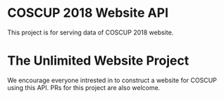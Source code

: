 # COSCUP 2018 Website API

This project is for serving data of COSCUP 2018 website.

# The Unlimited Website Project

We encourage everyone intrested in to construct a website for COSCUP using this API. PRs for this project are also welcome.
